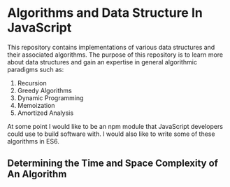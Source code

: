 # Algorithms and Data Structure In JavaScript

This repository contains implementations of various data structures and their
associated algorithms. The purpose of this repository is to learn more about data
structures and gain an expertise in general algorithmic paradigms such as:

1. Recursion
2. Greedy Algorithms
3. Dynamic Programming
4. Memoization
5. Amortized Analysis

At some point I would like to be an npm module that JavaScript developers could
use to build software with. I would also like to write some of these algorithms in
ES6.

## Determining the Time and Space Complexity of An Algorithm
